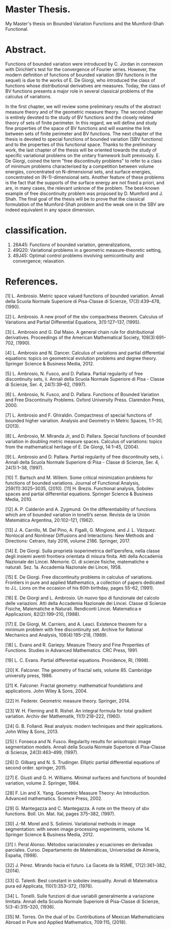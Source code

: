 # Master Thesis.
 My Master's thesis on Bounded Variation Functions and the Mumford-Shah Functional.
 
# Abstract.
Functions of bounded variation were introduced by C. Jordan in connexion with Dirichlet's test for the convergence of Fourier series. However, the modern definition of functions of bounded variation (BV functions in the sequel) is due to the works of E. De Giorgi, who introduced the class of functions whose distributional derivatives are measures. Today, the class of BV functions presents a major role in several classical problems of the calculus of variations.

In the first chapter, we will review some preliminary results of the abstract measure theory and of the geometric measure theory. The second chapter is entirely devoted to the study of BV functions and the closely related theory of sets of finite perimeter. In this regard, we will define and study fine properties of the space of BV functions and will examine the link between sets of finite perimeter and BV functions. The next chapter of the thesis is devoted to special functions of bounded variation (SBV functions) and to the properties of this functional space. Thanks to the preliminary work, the last chapter of the thesis will be oriented towards the study of specific variational problems on the unitary framework built previously. E. De Giorgi, coined the term "free discontinuity problems" to refer to a class of minimum problems characterised by a competition between volume energies, concentrated on N-dimensional sets, and surface energies, concentrated on (N-1)-dimensional sets. Another feature of these problems is the fact that the supports of the surface energy are not fixed a priori, and are, in many cases, the relevant unknow of the problem. The best-known example of free discontinuity problem was proposed by D. Mumford and J. Shah. The final goal of the thesis will be to prove that the classical formulation of the Mumford-Shah problem and the weak one in the SBV are indeed equivalent in any space dimension. 

# classification.

1. 26A45: Functions of bounded variation, generalizations,
2. 49Q20: Variational problems in a geometric measure-theoretic setting,
3. 49J45: Optimal control problems involving semicontinuity and convergence; relaxation.

# References.

[1] L. Ambrosio. Metric space valued functions of bounded variation. Annali della
Scuola Normale Superiore di Pisa-Classe di Scienze, 17(3):439–478, (1990).

[2] L. Ambrosio. A new proof of the sbv compactness theorem. Calculus of Variations
and Partial Differential Equations, 3(1):127–137, (1995).

[3] L. Ambrosio and G. Dal Maso. A general chain rule for distributional derivatives.
Proceedings of the American Mathematical Society, 108(3):691–702, (1990).

[4] L. Ambrosio and N. Dancer. Calculus of variations and partial differential equations:
topics on geometrical evolution problems and degree theory. Springer Science
& Business Media, 2012.

[5] L. Ambrosio, N. Fusco, and D. Pallara. Partial regularity of free discontinuity
sets, ii. Annali della Scuola Normale Superiore di Pisa - Classe di Scienze, Ser.
4, 24(1):39–62, (1997).

[6] L. Ambrosio, N. Fusco, and D. Pallara. Functions of Bounded Variation and Free
Discontinuity Problems. Oxford University Press. Clarendon Press, 2000.

[7] L. Ambrosio and F. Ghiraldin. Compactness of special functions of bounded
higher variation. Analysis and Geometry in Metric Spaces, 1:1–30, (2013).

[8] L. Ambrosio, M. Miranda Jr, and D. Pallara. Special functions of bounded variation
in doubling metric measure spaces. Calculus of variations: topics from the
mathematical heritage of E. De Giorgi, 14:1–45, (2004).

[9] L. Ambrosio and D. Pallara. Partial regularity of free discontinuity sets, i. Annali
della Scuola Normale Superiore di Pisa - Classe di Scienze, Ser. 4, 24(1):1–38,
(1997).

[10] T. Bartsch and M. Willem. Some critical minimization problems for functions of
bounded variations. Journal of Functional Analysis, 259(11):3025–3035, (2010).
[11] H. Brezis. Functional analysis, Sobolev spaces and partial differential equations.
Springer Science & Business Media, 2010.

[12] A. P. Calderón and A. Zygmund. On the differentiability of functions which are of
bounded variation in tonelli’s sense. Revista de la Unión Matemática Argentina,
20:102–121, (1962).

[13] J. A. Carrillo, M. Del Pino, A. Figalli, G. Mingione, and J. L. Vázquez. Nonlocal
and Nonlinear Diffusions and Interactions: New Methods and Directions: Cetraro,
Italy 2016, volume 2186. Springer, 2017.

[14] E. De Giorgi. Sulla proprietà isoperimetrica dell’ipersfera, nella classe degli insiemi
aventi frontiera orientata di misura finita. Atti della Accademia Nazionale
dei Lincei. Memorie. Cl. di scienze fisiche, matematiche e naturali. Sez. 1a. Accademia
Nazionale dei Lincei, 1958.

[15] E. De Giorgi. Free discontinuity problems in calculus of variations. Frontiers in
pure and applied Mathematics, a collection of papers dedicated to J.L. Lions on
the occasion of his 60th birthday, pages 55–62, (1991).

[16] E. De Giorgi and L. Ambrosio. Un nuovo tipo di funzionale del calcolo delle variazioni.
Atti della Accademia Nazionale dei Lincei. Classe di Scienze Fisiche, Matematiche
e Naturali. Rendiconti Lincei. Matematica e Applicazioni, 82(2):199–210,
(1988).

[17] E. De Giorgi, M. Carriero, and A. Leaci. Existence theorem for a minimum
problem with free discontinuity set. Archive for Rational Mechanics and Analysis,
108(4):195–218, (1989).

[18] L. Evans and R. Gariepy. Measure Theory and Fine Properties of Functions.
Studies in Advanced Mathematics. CRC Press, 1991.

[19] L. C. Evans. Partial differential equations. Providence, RI, (1998).

[20] K. Falconer. The geometry of fractal sets, volume 85. Cambridge university press,
1986.

[21] K. Falconer. Fractal geometry: mathematical foundations and applications. John
Wiley & Sons, 2004.

[22] H. Federer. Geometric measure theory. Springer, 2014.

[23] W. H. Fleming and R. Rishel. An integral formula for total gradient variation.
Archiv der Mathematik, 11(1):218–222, (1960).

[24] G. B. Folland. Real analysis: modern techniques and their applications. John
Wiley & Sons, 2013.

[25] I. Fonseca and N. Fusco. Regularity results for anisotropic image segmentation
models. Annali della Scuola Normale Superiore di Pisa-Classe di Scienze,
24(3):463–499, (1997).

[26] D. Gilbarg and N. S. Trudinger. Elliptic partial differential equations of second
order. springer, 2015.

[27] E. Giusti and G. H. Williams. Minimal surfaces and functions of bounded variation,
volume 2. Springer, 1984.

[28] F. Lin and X. Yang. Geometric Measure Theory: An Introduction. Advanced
mathematics. Science Press, 2002.

[29] G. Mantegazza and C. Mantegazza. A note on the theory of sbv functions. Boll.
Un. Mat. Ital, pages 375–382, (1997).

[30] J.-M. Morel and S. Solimini. Variational methods in image segmentation: with
seven image processing experiments, volume 14. Springer Science & Business
Media, 2012.

[31] I. Peral Alonso. Métodos variacionales y ecuaciones en derivadas parciales. Curso.
Departamento de Matemáticas, Universidad de Almería, España, (1998).

[32] J. Pérez. Mirando hacia el futuro. La Gaceta de la RSME, 17(2):361–382, (2014).

[33] G. Talenti. Best constant in sobolev inequality. Annali di Matematica pura ed
Applicata, 110(1):353–372, (1976).

[34] L. Tonelli. Sulle funzioni di due variabili generalmente a variazione limitata.
Annali della Scuola Normale Superiore di Pisa-Classe di Scienze, 5(3-4):315–320,
(1936).

[35] M. Torres. On the dual of bv. Contributions of Mexican Mathematicians Abroad
in Pure and Applied Mathematics, 709:115, (2018).
